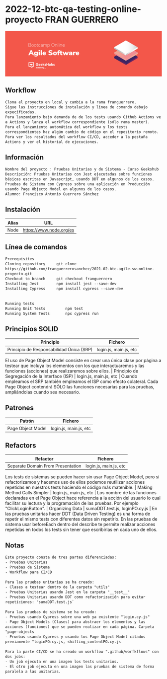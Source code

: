 # 2022-12-btc-qa-testing-online-proyecto FRAN GUERRERO

<p align="center">
    <img src="https://github.com/GeeksHubsAcademy/2020-geekshubs-media/blob/master/image/githubagilesoftware.jpg" >	
</p>

## Workflow
```
Clona el proyecto en local y cambia a la rama franguerrero. 
Sigue las instrucciones de instalación y linea de comando debajo expecificadas.
Para lanzamiento bajo demanda de de los tests usando Github Actions ve a Actions y lanza el workflow correspondiente (sólo rama master).
Para el lanzamiento automática del workflow y los tests correspondientes haz algún cambio de código en el repositorio remoto.
Para ver los resultados del workflow CI/CD, acceder a la pestaña Actions y ver el historial de ejecuciones.
```

## Información
```
Nombre del proyecto : Pruebas Unitarias y de Sistema - Curso Geekshub
Descripción: Pruebas Unitarias con Jest ejecutadas sobre funciones básicas escritas en Javascript, usando DDT en algunos de los casos. 
Pruebas de Sistema con Cypress sobre una aplicación en Producción usando Page Objecto Model en algunos de los casos.
Alumno: Francisco Antonio Guerrero Sánchez
```

## Instalación
| Alias | URL |
| :-------: | :------: |
| Node|   https://www.node.org/es| 


## Línea de comandos
```
Prerequisites
Cloning repository     git clone https://github.com/franguerrerosanchez/2021-02-btc-agile-sw-online-proyecto.git
Checkout to branch     git checkout franguerrero
Installing Jest        npm install jest --save-dev
Installing Cypress     npm install cypress --save-dev 


Running tests	    
Running Unit Tests	       npm test
Running System Tests	   npx cypress run
```
## Principios SOLID
| Principio | Fichero 
| :-------: | :------: |
| Principio de Responsabilidad Única (SRP) | login.js, main.js, etc  |
El uso de Page Object Model consiste en crear una única clase por página a testear que incluya los elementos con los que interactuaremos y las funciones (acciones) que realizaremos sobre ellos.
| Principio de Segregación de la Interface (ISP) | login.js, main.js, etc  |
Cuando empleamos el SRP también empleamos el ISP como efecto colateral. Cada Page Object contendrá SÓLO las funciones necesarias para las pruebas, ampliándolas cuando sea necesario.

## Patrones
| Patrón | Fichero
| :-------: | :------: |
| Page Object Model | login.js, main.js, etc |

## Refactors
| Refactor | Fichero 
| :-------: | :------: |
| Separate Domain From Presentation | login.js, main.js, etc  |
Los tests de sistemas se pueden hacer sin usar Page Object Model, pero si refactorizamos y hacemos uso de ellos podemos reutilizar acciones repetidas en nuestros tests haciendo el código más matenible.
| Making Method Calls Simpler | login.js, main.js, etc  |
Los nombre de las funciones declaradas en el Page Object hace referencia a la acción del usuario lo cual facilitar su lectura y la programación de las pruebas. Por ejemplo "ClickLoginButton".
| Organizing Data | sumaDDT.test.js, loginPO.cy.js  |
En las pruebas unitarias hacer DDT (Data Driven Testing) es una forma de repetir el mismo tests con diferentes datos sin repetirlo. 
En las pruebas de sistema usar beforeEach dentro del describe te permite realizar acciones repetidas en todos los tests sin tener que escribirlas en cada uno de ellos.

## Notas
```
Este proyecto consta de tres partes diferenciadas:
- Pruebas Unitarias
- Pruebas de Sistema
- Workflow para CI/CD

Para las pruebas unitarias se ha creado:
- Clases a testear dentro de la carpeta "utils"
- Pruebas Unitarias usando Jest en la carpeta "__test__"
- Pruebas Unitarias usando DDT como refactorización para evitar repeticiones: "sumaDDT.test.js`

Para las pruebas de sistema se ha creado:
- Pruebas usando Cypress sobre una web ya existente "login.cy.js"
- Page Object Models (Clases) para abstraer los elementos y las acciones (funciones) que se pueden realizar en cada página. Carpeta "page-objects
- Pruebas usando Cypress y usando los Page Object Model citados previamente "loginPO:cy.js, shifting_contentPO.cy.js

Para la parte CI/CD se ha creado un workflow ".github/worfkflows" con dos jobs:
- Un job ejecuta en una imagen los tests unitarios.
- El otro job ejecuta en una imagen las pruebas de sistema de forma paralela a las unitarias.
```

